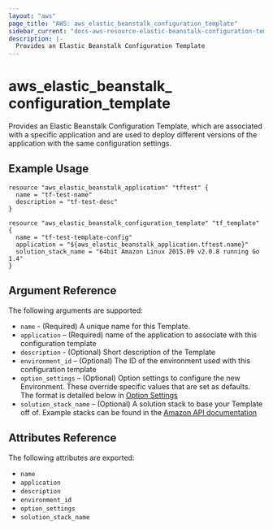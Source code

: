 ```yaml
---
layout: "aws"
page_title: "AWS: aws_elastic_beanstalk_configuration_template"
sidebar_current: "docs-aws-resource-elastic-beanstalk-configuration-template"
description: |-
  Provides an Elastic Beanstalk Configuration Template
---
```


# aws\_elastic\_beanstalk\_<wbr>configuration\_template

Provides an Elastic Beanstalk Configuration Template, which are associated with 
a specific application and are used to deploy different versions of the 
application with the same configuration settings.

## Example Usage


```
resource "aws_elastic_beanstalk_application" "tftest" {
  name = "tf-test-name"
  description = "tf-test-desc"
}

resource "aws_elastic_beanstalk_configuration_template" "tf_template" {
  name = "tf-test-template-config"
  application = "${aws_elastic_beanstalk_application.tftest.name}"
  solution_stack_name = "64bit Amazon Linux 2015.09 v2.0.8 running Go 1.4"
}
```

## Argument Reference

The following arguments are supported:

* `name` - (Required) A unique name for this Template. 
* `application` – (Required) name of the application to associate with this configuration template
* `description` - (Optional) Short description of the Template 
* `environment_id` – (Optional) The ID of the environment used with this configuration template
* `option_settings` – (Optional) Option settings to configure the new Environment. These
  override specific values that are set as defaults. The format is detailed
  below in [Option Settings](#option-settings)
* `solution_stack_name` – (Optional) A solution stack to base your Template 
off of. Example stacks can be found in the [Amazon API documentation][1]


## Attributes Reference

The following attributes are exported:

* `name`
* `application`
* `description`
* `environment_id`
* `option_settings`
* `solution_stack_name`

[1]: http://docs.aws.amazon.com/fr_fr/elasticbeanstalk/latest/dg/concepts.platforms.html


